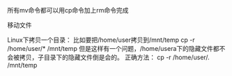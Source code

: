 所有mv命令都可以用cp命令加上rm命令完成

移动文件


Linux下拷贝一个目录：
比如要把/home/user拷贝到/mnt/temp
cp -r /home/user/* /mnt/temp
但是这样有一个问题，/home/usera下的隐藏文件都不会被拷贝，子目录下的隐藏文件倒是会的。
正确方法：
cp -r /home/user/. /mnt/temp

